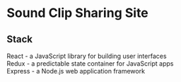 # Sound Clip Sharing Site

## Stack

React - a JavaScript library for building user interfaces <br/>
Redux - a predictable state container for JavaScript apps <br/>
Express - a Node.js web application framework
